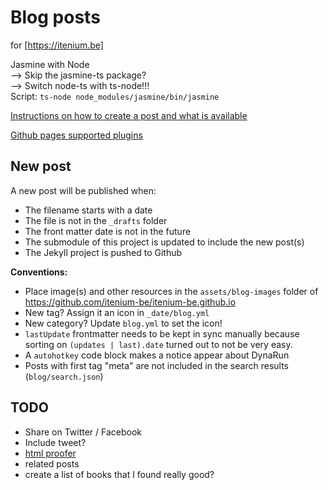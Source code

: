 Blog posts
==========
for [https://itenium.be]

Jasmine with Node  
--> Skip the jasmine-ts package?  
--> Switch node-ts with ts-node!!!  
Script: `ts-node node_modules/jasmine/bin/jasmine`

[Instructions on how to create a post and what is available](https://itenium.be/blog/productivity/create-blog-post/)

[Github pages supported plugins](https://pages.github.com/versions)

## New post

A new post will be published when: 

- The filename starts with a date
- The file is not in the `_drafts` folder
- The front matter date is not in the future
- The submodule of this project is updated to include the new post(s)
- The Jekyll project is pushed to Github

**Conventions:**  

- Place image(s) and other resources in the `assets/blog-images` folder of https://github.com/itenium-be/itenium-be.github.io  
- New tag? Assign it an icon in `_date/blog.yml`  
- New category? Update `blog.yml` to set the icon!
- `lastUpdate` frontmatter needs to be kept in sync manually because sorting on `(updates | last).date` turned out to not be very easy.
- A `autohotkey` code block makes a notice appear about DynaRun
- Posts with first tag "meta" are not included in the search results (`blog/search.json`)


TODO
----

- Share on Twitter / Facebook
- Include tweet?
- [html proofer](https://github.com/gjtorikian/html-proofer)
- related posts
- create a list of books that I found really good?
